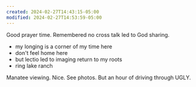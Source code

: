 ```yaml
---
created: 2024-02-27T14:43:15-05:00
modified: 2024-02-27T14:53:59-05:00
---
```


Good prayer time. Remembered no cross talk led to God sharing.

- my longing is a corner of my time here
- don't feel home here
- but lectio led to imaging return to my roots
- ring lake ranch

Manatee viewing. Nice. See photos. But an hour of driving through UGLY.
